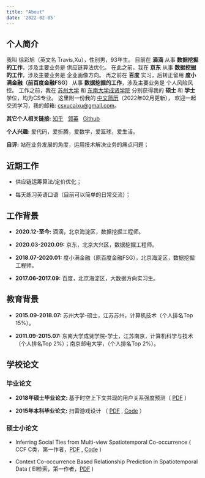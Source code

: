 ```yaml
---
title: "About"
date: '2022-02-05'
---
```



## 个人简介

我叫 徐彩旭（英文名 Travis,Xu），性别男，93年生。
目前在 **滴滴** 从事 **数据挖掘的工作**，涉及主要业务是 供应链算法优化。
在此之前，我在 **京东** 从事 **数据挖掘的工作**，涉及主要业务是 企业画像方向。
再之前在 **百度** 实习，后转正留用 **度小满金融（前百度金融FSG）** 从事 **数据挖掘的工作**，涉及主要业务是 个人风险风控。
工作之前，我在 
<a href="http://scst.suda.edu.cn/" target="_blank">苏州大学</a> 和
<a href="http://jsjx.cxxy.seu.edu.cn/" target="_blank">东南大学成贤学院</a>
分别获得我的 **硕士** 和 **学士** 学位，均为CS专业。
这里附一份我的 <a href="/quote/resume_202202.pdf" target="_blank">中文简历</a>（2022年02月更新），
欢迎一起交流学习，我的邮箱: csxucaixu@gmail.com。


**其它个人相关链接:** <a href="https://www.zhihu.com/people/IdKevin" target="_blank">知乎</a> &nbsp;
                      <a href="https://www.linkedin.com/in/travis-xu-437328173/" target="_blank">领英</a> &nbsp;
                      <a href="https://github.com/calxu" target="_blank">Github</a> 


**个人兴趣:** 爱代码，爱折腾，爱数学，爱篮球，爱生活。


**自评:** 站在业务发展的角度，运用技术解决业务的痛点问题；


## 近期工作

* 供应链运筹算法/定价优化；

* 每天练习英语口语（目前可以简单的日常交流）；


## 工作背景

* **2020.12-至今:** 滴滴，北京海淀区，数据挖掘工程师。

* **2020.03-2020.09:** 京东，北京大兴区，数据挖掘工程师。

* **2018.07-2020.01:** 度小满金融（原百度金融FSG），北京海淀区，数据挖掘工程师。

* **2017.06-2017.09:** 百度，北京海淀区，大数据方向实习生。


## 教育背景

* **2015.09-2018.07:** 苏州大学-硕士，江苏苏州，计算机技术（个人排名Top 15%）。

* **2011.09-2015.07:** 东南大学成贤学院-学士，江苏南京，计算机科学与技术（个人排名Top 2%）；南京邮电大学，（个人排名Top 2%）。


## 学校论文

### 毕业论文

* **2018年硕士毕业论文:**
基于时空上下文共现的用户关系强度预测（ <a href="/quote/thesis_paper_201805.pdf" target="_blank">PDF</a> ）


* **2015年本科毕业论文:**
扫雷游戏设计 （ <a href="/quote/thesis_paper_201506.pdf" target="_blank">PDF</a> , <a href="https://github.com/calxu/Mine_Game" target="_blank">Code</a> ）


### 硕士小论文

* Inferring Social Ties from Multi-view Spatiotemporal Co-occurrence 
  ( CCF C类，第一作者，<a href="/quote/paper_2018_apweb.pdf" target="_blank">PDF</a> , <a href="https://github.com/calxu/small_paper" target="_blank">Code</a> )

* Context Co-occurrence Based Relationship Prediction in Spatiotemporal Data 
  ( EI检索，第一作者，<a href="/quote/paper_2018_cmsa.pdf" target="_blank">PDF</a> )
